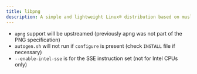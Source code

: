 ```yaml
---
title: libpng
description: A simple and lightweight Linux® distribution based on musl libc and toybox
---
```


- `apng` support will be upstreamed (previously apng was not part of the PNG specification)
- `autogen.sh` will not run if `configure` is present (check `INSTALL` file if necessary)
- `--enable-intel-sse` is for the SSE instruction set (not for Intel CPUs only)
